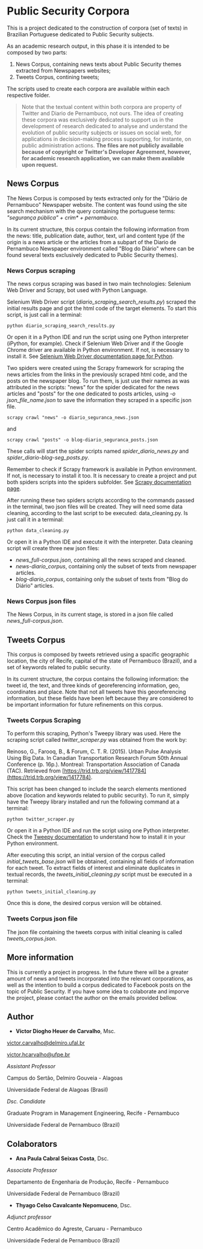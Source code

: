 # Public Security Corpora

This is a project dedicated to the construction of corpora (set of texts) in Brazilian Portuguese dedicated to Public Security subjects. 

As an academic research output, in this phase it is intended to be composed by two parts:

1. News Corpus, containing news texts about Public Security themes extracted from Newspapers websites;
2. Tweets Corpus, contining tweets;

The scripts used to create each corpora are available within each respective folder.

> Note that the textual content within both corpora are property of Twitter and Diario de Pernambuco, not ours. The idea of creating these corpora was exclusively dedicated to support us in the development of research dedicated to analyse and understand the evolution of public security subjects or issues on social web, for applications in decision-making process supporting, for instante, on public administration actions. **The files are not publicly available because of copyright or Twitter's Developer Agreement, however, for academic research application, we can make them available upon request.**

## News Corpus

The News Corpus is composed by texts extracted only for the "Diário de Pernambuco" Newspaper website. The content was found using the site search mechanism with the query containing the portuguese terms: _"segurança pública" + crim* + pernambuco_. 

In its current structure, this corpus contain the following information from the news: title, publication date, author, text, url and content type (if the origin is a news article or the articles from a subpart of the Diario de Pernambuco Newspaper environment called "Blog do Diário" where can be found several texts exclusively dedicated to Public Security themes).


### News Corpus scraping

The news corpus scraping was based in two main technologies: Selenium Web Driver and Scrapy, bot used with Python Language.

Selenium Web Driver script (_diario_scraping_search_results.py_) scraped the initial results page and got the html code of the target elements. To start this script, is just call in a terminal:

```
python diario_scraping_search_results.py
```

Or open it in a Python IDE and run the script using one Python interpreter (iPython, for example). Check if Selenium Web Driver and if the Google Chrome driver are available in Python environment. If not, is necessary to install it. See [Selenium Web Driver documentation page for Python](https://selenium-python.readthedocs.io/installation.html).

Two spiders were created using the Scrapy framework for scraping the news articles from the links in the previously scraped html code, and the posts on the newspaper blog. To run them, is just use their names as was attributed in the scripts: "news" for the spider dedicated for the news articles and "posts" for the one dedicated to posts articles, using _-o json_file_name.json_ to save the information they scraped in a specific json file.

```
scrapy crawl "news" -o diario_seguranca_news.json
```

and

```
scrapy crawl "posts" -o blog-diario_seguranca_posts.json
```

These calls will start the spider scripts named _spider_diario_news.py_ and _spider_diario-blog-seg_posts.py_.

Remember to check if Scrapy framework is available in Python environment. If not, is necessary to install it too. It is necessary to create a project and put both spiders scripts into the spiders subfolder. See [Scrapy documentation page](https://docs.scrapy.org/en/latest/intro/install.html).

After running these two spiders scripts according to the commands passed in the terminal, two json files will be created. They will need some data cleaning, according to the last script to be executed: data_cleaning.py.
Is just call it in a terminal:

```
python data_cleaning.py
```

Or open it in a Python IDE and execute it with the interpreter. Data cleaning script will create three new json files:

* _news_full-corpus.json_, containing all the news scraped and cleaned.
* _news-diario_corpus_, containing only the subset of texts from newspaper articles.
* _blog-diario_corpus_, containing only the subset of texts from "Blog do Diário" articles.


### News Corpus json files

The News Corpus, in its current stage, is stored in a json file called _news_full-corpus.json_.


## Tweets Corpus

This corpus is composed by tweets retrieved using a spacific geographic location, the city of Recife, capital of the state of Pernambuco (Brazil), and a set of keywords related to public security.

In its current structure, the corpus contains the following information: the tweet id, the text, and three kinds of georeferencing information, geo, coordinates and place. Note that not all tweets have this georeferencing information, but these fields have been left because they are considered to be important information for future refinements on this corpus.


### Tweets Corpus Scraping

To perform this scraping, Python's Tweepy library was used. Here the scraping script called _twitter_scraper.py_ was obtained from the work by:

Reinoso, G., Farooq, B., & Forum, C. T. R. (2015). Urban Pulse Analysis Using Big Data. In Canadian Transportation Research Forum 50th Annual Conference (p. 16p.). Montreal: Transportation Association of Canada (TAC). Retrieved from [https://trid.trb.org/view/1417784](https://trid.trb.org/view/1417784).

This script has been changed to include the search elements mentioned above (location and keywords related to public security). To run it, simply have the Tweepy library installed and run the following command at a terminal:

```
python twitter_scraper.py
```

Or open it in a Python IDE and run the script using one Python interpreter. Check the [Tweepy documentation](http://docs.tweepy.org/en/latest/) to understand how to install it in your Python environment.

After executing this script, an initial version of the corpus called _initial_tweets_base.json_ will be obtained, containing all fields of information for each tweet. To extract fields of interest and eliminate duplicates in textual records, the _tweets_initial_cleaning.py_ script must be executed in a terminal:

```
python tweets_initial_cleaning.py
```

Once this is done, the desired corpus version will be obtained.


### Tweets Corpus json file

The json file containing the tweets corpus with initial cleaning is called _tweets_corpus.json_.


## More information

This is currently a project in progress. In the future there will be a greater amount of news and tweets incorporated into the relevant corporations, as well as the intention to build a corpus dedicated to Facebook posts on the topic of Public Security. If you have some idea to colaborate and imporve the project, please contact the author on the emails provided bellow.


## Author

* **Victor Diogho Heuer de Carvalho**, Msc.

[victor.carvalho@delmiro.ufal.br](victor.carvalho@delmiro.ufal.br)

[victor.hcarvalho@ufpe.br](victor.hcarvalho@ufpe.br)

*Assistant Professor*

Campus do Sertão, Delmiro Gouveia - Alagoas

Universidade Federal de Alagoas (Brasil)

*Dsc. Candidate*

Graduate Program in Management Engineering, Recife - Pernambuco

Universidade Federal de Pernambuco (Brazil)


## Colaborators

* **Ana Paula Cabral Seixas Costa**, Dsc.

*Associate Professor*

Departamento de Engenharia de Produção, Recife - Pernambuco

Universidade Federal de Pernambuco (Brazil)


* **Thyago Celso Cavalcante Nepomuceno**, Dsc.

*Adjunct professor*

Centro Acadêmico do Agreste, Caruaru - Pernambuco

Universidade Federal de Pernambuco (Brazil)